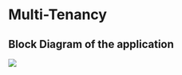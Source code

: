 # Multi-Tenancy

## Block Diagram of the application
![](<img width="437" alt="image" src="https://user-images.githubusercontent.com/46696994/187022239-bc1647dc-1168-40a1-9e00-de02de997e74.png">)
